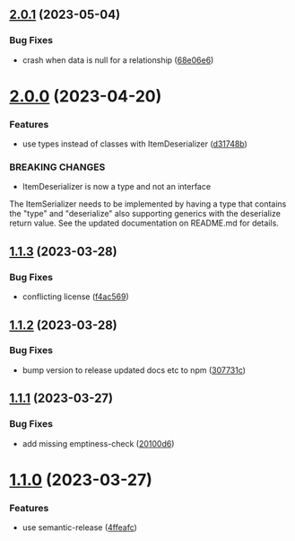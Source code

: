 ## [2.0.1](https://github.com/Strobotti/jsonapi-ts-deserializer/compare/v2.0.0...v2.0.1) (2023-05-04)


### Bug Fixes

* crash when data is null for a relationship ([68e06e6](https://github.com/Strobotti/jsonapi-ts-deserializer/commit/68e06e636d6a63c1c40fa8b075cd2e4525005848))

# [2.0.0](https://github.com/Strobotti/jsonapi-ts-deserializer/compare/v1.1.3...v2.0.0) (2023-04-20)


### Features

* use types instead of classes with ItemDeserializer ([d31748b](https://github.com/Strobotti/jsonapi-ts-deserializer/commit/d31748b354eaadd87f1dffe75791643b97205a70))


### BREAKING CHANGES

* ItemDeserializer is now a type and not an interface

The ItemSerializer needs to be implemented by having a type that contains the "type" and "deserialize" also supporting generics with the deserialize return value. See the updated documentation on README.md for details.

## [1.1.3](https://github.com/Strobotti/jsonapi-ts-deserializer/compare/v1.1.2...v1.1.3) (2023-03-28)


### Bug Fixes

* conflicting license ([f4ac569](https://github.com/Strobotti/jsonapi-ts-deserializer/commit/f4ac569f9410a8c000c6ffde366f54265b99f383))

## [1.1.2](https://github.com/Strobotti/jsonapi-ts-deserializer/compare/v1.1.1...v1.1.2) (2023-03-28)


### Bug Fixes

* bump version to release updated docs etc to npm ([307731c](https://github.com/Strobotti/jsonapi-ts-deserializer/commit/307731c31ab96ec4d9a6564cebbd76529e23c38c))

## [1.1.1](https://github.com/Strobotti/jsonapi-ts-deserializer/compare/v1.1.0...v1.1.1) (2023-03-27)


### Bug Fixes

* add missing emptiness-check ([20100d6](https://github.com/Strobotti/jsonapi-ts-deserializer/commit/20100d669670c7e058095867f7102d5b5c9148f4))

# [1.1.0](https://github.com/Strobotti/jsonapi-ts-deserializer/compare/v1.0.1...v1.1.0) (2023-03-27)


### Features

* use semantic-release ([4ffeafc](https://github.com/Strobotti/jsonapi-ts-deserializer/commit/4ffeafc1a785eb286f9518f1703a81d909cf2113))
